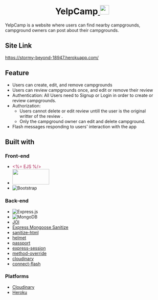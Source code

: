 <h1 align='center'>YelpCamp<a href='https://stormy-beyond-18947.herokuapp.com/'>
<img src='http://cdn.onlinewebfonts.com/svg/img_287339.png' width='30' height='30'>
</a></h1>

YelpCamp is a website where users can find nearby campgrounds,
campground owners can post about their campgrounds. 
## Site Link

https://stormy-beyond-18947.herokuapp.com/

## Feature

* Users can create, edit, and remove campgrounds
* Users can review campgrounds once, and edit or remove their review
* Authentication: All Users need to Signup or Login in order to create or review campgrounds.
* Authorization:
	* Users cannot delete or edit review untill the user is the original writter of the review .
	* Only the campground owner can edit and delete campground.
* Flash messages responding to users' interaction with the app

## Built with

### Front-end

* <div style="color:#a91e50"> &lt;%= EJS %/&gt; </div>

* <img src="https://assets-global.website-files.com/5d3ef00c73102c436bc83996/5d3ef00c73102c1f23c83a2a_logo-reversed.png" width="120" height="50">

* <img alt="Bootstrap" src="https://img.shields.io/badge/bootstrap%20-%23563D7C.svg?&style=for-the-badge&logo=bootstrap&logoColor=white"/>

### Back-end


* <img alt="Express.js" src="https://img.shields.io/badge/express.js%20-%23404d59.svg?&style=for-the-badge"/>
* <img alt="MongoDB" src ="https://img.shields.io/badge/MongoDB-%234ea94b.svg?&style=for-the-badge&logo=mongodb&logoColor=white"/>
* [JOI](https://github.com/sideway/joi)
* [Express Mongoose Sanitize](https://github.com/fiznool/express-mongo-sanitize#readme)
* [sanitize-html](https://github.com/apostrophecms/sanitize-html#readme)
* [helmet](https://helmetjs.github.io/)
* [passport](http://www.passportjs.org/)
* [express-session](https://github.com/expressjs/session#express-session)
* [method-override](https://github.com/expressjs/method-override#method-override)
* [cloudinary](https://cloudinary.com/)
* [connect-flash](https://github.com/jaredhanson/connect-flash#connect-flash)

### Platforms

* [Cloudinary](https://cloudinary.com/)
* [Heroku](https://www.heroku.com/)
